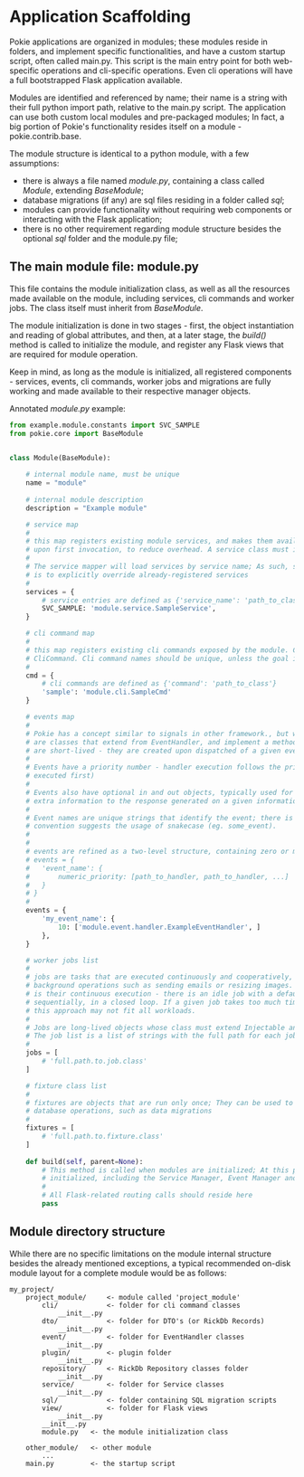 # Application Scaffolding

Pokie applications are organized in modules; these modules reside in folders, and implement specific functionalities, and 
have a custom startup script, often called main.py. This script is the main entry point for both web-specific operations
and cli-specific operations. Even cli operations will have a full bootstrapped Flask application available.

Modules are identified and referenced by name; their name is a string with their full python import path, relative to the main.py script. 
The application can use both custom local modules and pre-packaged modules; In fact, a big portion of Pokie's
functionality resides itself on a module - pokie.contrib.base.

The module structure is identical to a python module, with a few assumptions:
- there is always a file named *module.py*, containing a class called *Module*, extending *BaseModule*;
- database migrations (if any) are sql files residing in a folder called *sql*;
- modules can provide functionality without requiring web components or interacting with the Flask application;
- there is no other requirement regarding module structure besides the optional *sql* folder and the module.py file; 

## The main module file: module.py

This file contains the module initialization class, as well as all the resources made available on the module, including
services, cli commands and worker jobs. The class itself must inherit from *BaseModule*.

The module initialization is done in two stages - first, the object instantiation and reading of global attributes,
and then, at a later stage, the *build()* method is called to initialize the module, and register any Flask views that
are required for module operation.

Keep in mind, as long as the module is initialized, all registered components - services, events, cli commands, worker jobs
and migrations are fully working and made available to their respective manager objects.

Annotated *module.py* example:
```python
from example.module.constants import SVC_SAMPLE
from pokie.core import BaseModule


class Module(BaseModule):
    
    # internal module name, must be unique
    name = "module"
    
    # internal module description
    description = "Example module"

    # service map
    #
    # this map registers existing module services, and makes them available to the application. Services are lazy-loaded
    # upon first invocation, to reduce overhead. A service class must inherit the Injectable mixin.
    #
    # The service mapper will load services by service name; As such, service names should be unique, unless the goal
    # is to explicitly override already-registered services
    #
    services = {
        # service entries are defined as {'service_name': 'path_to_class'}
        SVC_SAMPLE: 'module.service.SampleService',
    }

    # cli command map
    #
    # this map registers existing cli commands exposed by the module. Cli commands are classes that inherit from 
    # CliCommand. Cli command names should be unique, unless the goal is to explicitly override existing commands
    #
    cmd = {
        # cli commands are defined as {'command': 'path_to_class'}
        'sample': 'module.cli.SampleCmd'
    }

    # events map
    #
    # Pokie has a concept similar to signals in other framework., but with different capabilities, called Events. Events
    # are classes that extend from EventHandler, and implement a method with the name of the event. Event handler objects
    # are short-lived - they are created upon dispatched of a given event, and de-referenced afterwards.
    #
    # Events have a priority number - handler execution follows the priority number in descending order (lower numbers get
    # executed first)
    # 
    # Events also have optional in and out objects, typically used for dictionary composition. A common use case is to add
    # extra information to the response generated on a given information, such as login
    #
    # Event names are unique strings that identify the event; there is no specific requirements for naming, but common
    # convention suggests the usage of snakecase (eg. some_event).
    #
    #
    # events are refined as a two-level structure, containing zero or more events, and then handlers and priorities:
    # events = {
    #   'event_name': {
    #       numeric_priority: [path_to_handler, path_to_handler, ...]
    #   }
    # }
    #
    events = {
        'my_event_name': {
            10: ['module.event.handler.ExampleEventHandler', ]
        },
    }

    # worker jobs list
    #
    # jobs are tasks that are executed continuously and cooperatively, in a closed loop; their purpose is to execute
    # background operations such as sending emails or resizing images. What makes them different from cron approaches
    # is their continuous execution - there is an idle job with a default 15s pause, and then all other jobs are run
    # sequentially, in a closed loop. If a given job takes too much time to execute, it will delay subsequent jobs, so
    # this approach may not fit all workloads.
    #
    # Jobs are long-lived objects whose class must extend Injectable and Runnable mixins.
    # The job list is a list of strings with the full path for each job class, similar to other existing referencing structures 
    #
    jobs = [
        # 'full.path.to.job.class'
    ]

    # fixture class list
    #
    # fixtures are objects that are run only once; They can be used to load initial/default values or to perform non-trivial
    # database operations, such as data migrations
    #
    fixtures = [
        # 'full.path.to.fixture.class'
    ]
    
    def build(self, parent=None):
        # This method is called when modules are initialized; At this point, all other dependencies have already been
        # initialized, including the Service Manager, Event Manager and even registered factories
        #
        # All Flask-related routing calls should reside here
        pass

```

## Module directory structure

While there are no specific limitations on the module internal structure besides the already mentioned exceptions, a 
typical recommended on-disk module layout for a complete module would be as follows: 

```
my_project/
    project_module/     <- module called 'project_module'
        cli/            <- folder for cli command classes
            __init__.py
        dto/            <- folder for DTO's (or RickDb Records)
            __init__.py                                
        event/          <- folder for EventHandler classes
            __init__.py
        plugin/         <- plugin folder
            __init__.py                    
        repository/     <- RickDb Repository classes folder
            __init__.py
        service/        <- folder for Service classes
            __init__.py
        sql/            <- folder containing SQL migration scripts
        view/           <- folder for Flask views
            __init__.py                                                            
        __init__.py
        module.py   <- the module initialization class
        
    other_module/   <- other module
        ...        
    main.py         <- the startup script
```